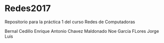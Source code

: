 # Redes2017  
Repositorio para la práctica 1 del curso Redes de Computadoras  

Bernal Cedillo Enrique Antonio
Chavez Maldonado Noe
García FLores Jorge Luis
